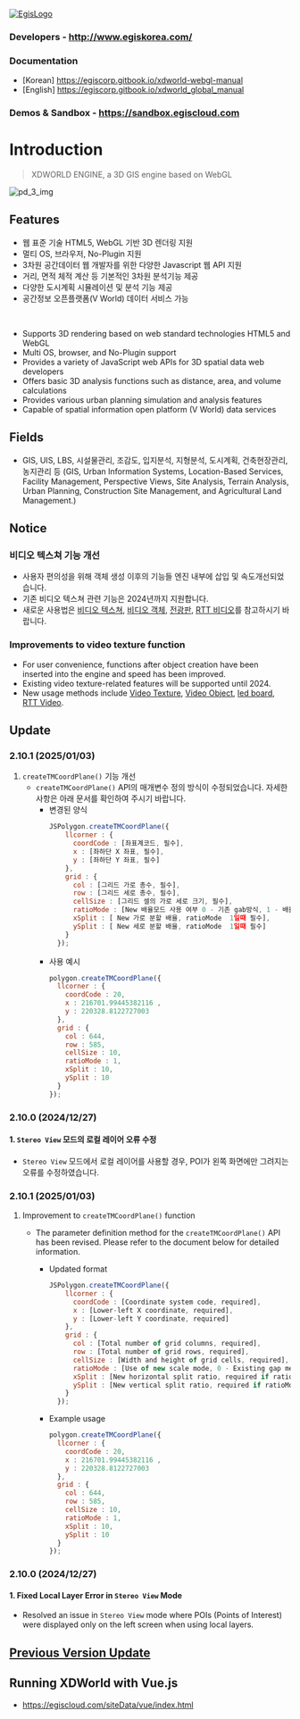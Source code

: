 [![EgisLogo](https://user-images.githubusercontent.com/82925313/160987075-ce7eada9-91ca-4b72-beb6-396e142f90a2.png)](http://www.egiskorea.com/)

### Developers - http://www.egiskorea.com/
### Documentation
  * [Korean] https://egiscorp.gitbook.io/xdworld-webgl-manual
  * [English] https://egiscorp.gitbook.io/xdworld_global_manual
### Demos & Sandbox - https://sandbox.egiscloud.com

# Introduction

> XDWORLD ENGINE, a 3D GIS engine based on WebGL

![pd_3_img](https://user-images.githubusercontent.com/82925313/160986727-f473c308-7881-4342-8c08-e31566d93a3b.png)

## Features
-   웹 표준 기술 HTML5, WebGL 기반 3D 렌더링 지원
-   멀티 OS, 브라우저, No-Plugin 지원
-   3차원 공간데이터 웹 개발자를 위한 다양한 Javascript 웹 API 지원
-   거리, 면적 체적 계산 등 기본적인 3차원 분석기능 제공
-   다양한 도시계획 시뮬레이션 및 분석 기능 제공
-   공간정보 오픈플랫폼(V World) 데이터 서비스 가능
<br>

-   Supports 3D rendering based on web standard technologies HTML5 and WebGL
-   Multi OS, browser, and No-Plugin support
-   Provides a variety of JavaScript web APIs for 3D spatial data web developers
-   Offers basic 3D analysis functions such as distance, area, and volume calculations
-   Provides various urban planning simulation and analysis features
-   Capable of spatial information open platform (V World) data services

## Fields

-   GIS, UIS, LBS, 시설물관리, 조감도, 입지분석, 지형분석, 도시계획, 건축현장관리, 농지관리 등
(GIS, Urban Information Systems, Location-Based Services, Facility Management, Perspective Views, Site Analysis, Terrain Analysis, Urban Planning, Construction Site Management, and Agricultural Land Management.)

## Notice

### 비디오 텍스쳐 기능 개선
* 사용자 편의성을 위해 객체 생성 이후의 기능들 엔진 내부에 삽입 및 속도개선되었습니다.
* 기존 비디오 텍스쳐 관련 기능은 2024년까지 지원합니다.
* 새로운 사용법은 [비디오 텍스쳐](https://sandbox.egiscloud.com/code/main.do?id=camera_video_texture), [비디오 객체](https://sandbox.egiscloud.com/code/main.do?id=object_video), [전광판](https://sandbox.egiscloud.com/code/main.do?id=object_ledboard), [RTT 비디오](https://sandbox.egiscloud.com/code/main.do?id=object_polygon_rtt_video_image_texture)를 참고하시기 바랍니다.

### Improvements to video texture function
* For user convenience, functions after object creation have been inserted into the engine and speed has been improved.
* Existing video texture-related features will be supported until 2024.
* New usage methods include [Video Texture](https://sandbox.egiscloud.com/code/main.do?id=camera_video_texture), [Video Object](https://sandbox.egiscloud.com/code/main.do?id=object_video), [led board](https://sandbox.egiscloud.com/code/main.do?id=object_ledboard), [RTT Video](https://sandbox.egiscloud.com/code/main.do?id=object_polygon_rtt_video_image_texture).

## Update

### 2.10.1 (2025/01/03)

1. `createTMCoordPlane()` 기능 개선
   - `createTMCoordPlane()` API의 매개변수 정의 방식이 수정되었습니다. 자세한 사항은 아래 문서를 확인하여 주시기 바랍니다.
     - 변경된 양식
        ```Javascript
        JSPolygon.createTMCoordPlane({
            llcorner : {
              coordCode : [좌표계코드, 필수],
              x : [좌하단 X 좌표, 필수],
              y : [좌하단 Y 좌표, 필수]
            },
            grid : {
              col : [그리드 가로 총수, 필수],
              row : [그리드 세로 총수, 필수],
              cellSize : [그리드 셀의 가로 세로 크기, 필수],
              ratioMode : [New 배율모드 사용 여부 0 - 기존 gab방식, 1 - 배율모드사용, 선택],
              xSplit : [ New 가로 분할 배율, ratioMode  1일때 필수],
              ySplit : [ New 세로 분할 배율, ratioMode  1일때 필수]
            }
          });
        ```
     - 사용 예시
        ```Javascript
        polygon.createTMCoordPlane({
          llcorner : {
            coordCode : 20,
            x : 216701.99445382116 ,
            y : 220328.8122727003
          },
          grid : {
            col : 644,
            row : 585,
            cellSize : 10,
            ratioMode : 1,
            xSplit : 10,
            ySplit : 10
          }
        });
        ```

### 2.10.0 (2024/12/27)

#### 1. `Stereo View` 모드의 로컬 레이어 오류 수정
  * `Stereo View` 모드에서 로컬 레이어를 사용할 경우, POI가 왼쪽 화면에만 그려지는 오류를 수정하였습니다.

### 2.10.1 (2025/01/03)

1. Improvement to `createTMCoordPlane()` function

   - The parameter definition method for the `createTMCoordPlane()` API has been revised. Please refer to the document below for detailed information.

     - Updated format

       ```Javascript
       JSPolygon.createTMCoordPlane({
           llcorner : {
             coordCode : [Coordinate system code, required],
             x : [Lower-left X coordinate, required],
             y : [Lower-left Y coordinate, required]
           },
           grid : {
             col : [Total number of grid columns, required],
             row : [Total number of grid rows, required],
             cellSize : [Width and height of grid cells, required],
             ratioMode : [Use of new scale mode, 0 - Existing gap method, 1 - Use scale mode, optional],
             xSplit : [New horizontal split ratio, required if ratioMode is 1],
             ySplit : [New vertical split ratio, required if ratioMode is 1]
           }
         });
       ```

     - Example usage

       ```Javascript
       polygon.createTMCoordPlane({
         llcorner : {
           coordCode : 20,
           x : 216701.99445382116 ,
           y : 220328.8122727003
         },
         grid : {
           col : 644,
           row : 585,
           cellSize : 10,
           ratioMode : 1,
           xSplit : 10,
           ySplit : 10
         }
       });
       ```

### 2.10.0 (2024/12/27)

#### 1. Fixed Local Layer Error in `Stereo View` Mode
  * Resolved an issue in `Stereo View` mode where POIs (Points of Interest) were displayed only on the left screen when using local layers.

## [Previous Version Update](https://egiscorp.gitbook.io/xdworld-webgl-manual/release)

## Running XDWorld with Vue.js
  * https://egiscloud.com/siteData/vue/index.html
